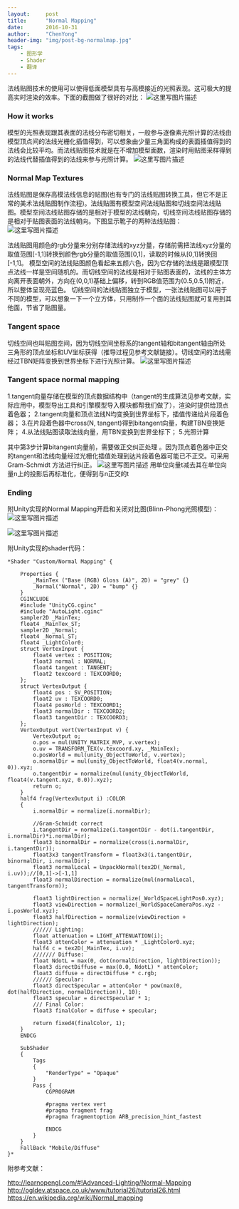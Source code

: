 ```yaml
---
layout:     post
title:      "Normal Mapping"
date:       2016-10-31
author:     "ChenYong"
header-img: "img/post-bg-normalmap.jpg"
tags:
    - 图形学
    - Shader
    - 翻译
---
```


法线贴图技术的使用可以使得低面模型具有与高模接近的光照表现。这可极大的提高实时渲染的效率。下面的截图做了很好的对比： 
![这里写图片描述](http://img.blog.csdn.net/20161031215521493)

### How it works
模型的光照表现跟其表面的法线分布密切相关，一般参与逐像素光照计算的法线由模型顶点间的法线光栅化插值得到，可以想象由少量三角面构成的表面插值得到的法线会比较平均。而法线贴图技术就是在不增加模型面数，渲染时用贴图采样得到的法线代替插值得到的法线来参与光照计算。 
![这里写图片描述](http://img.blog.csdn.net/20161031220238480)

### Normal Map Textures
法线贴图是保存高模法线信息的贴图(也有专门的法线贴图转换工具，但它不是正常的美术法线贴图制作流程)。法线贴图有模型空间法线贴图和切线空间法线贴图。模型空间法线贴图存储的是相对于模型的法线朝向，切线空间法线贴图存储的是相对于贴图表面的法线朝向。下图显示靴子的两种法线贴图： 
![这里写图片描述](http://img.blog.csdn.net/20161031220329621)

法线贴图用颜色的rgb分量来分别存储法线的xyz分量，存储前需把法线xyz分量的取值范围[-1,1]转换到颜色rgb分量的取值范围[0,1]，读取的时候从[0,1]转换回[-1,1]。
模型空间的法线贴图颜色看起来五颜六色，因为它存储的法线是跟模型顶点法线一样是空间随机的。而切线空间的法线是相对于贴图表面的，法线的主体方向离开表面朝外，方向在(0,0,1)基础上偏移，转到RGB值范围为(0.5,0.5,1)附近，所以整体呈现亮蓝色。
切线空间的法线贴图独立于模型，一张法线贴图可以用于不同的模型，可以想象一下一个立方体，只用制作一个面的法线贴图就可复用到其他面，节省了贴图量。

### Tangent space
切线空间也叫贴图空间，因为切线空间坐标系的tangent轴和bitangent轴由所处三角形的顶点坐标和UV坐标获得（推导过程见参考文献链接）。切线空间的法线需经过TBN矩阵变换到世界坐标下进行光照计算。
![这里写图片描述](http://img.blog.csdn.net/20161031220711248) 

### Tangent space normal mapping
1.tangent向量存储在模型的顶点数据结构中（tangent的生成算法见参考文献，实际应用中，模型导出工具和引擎模型导入模块都帮我们做了），渲染时提供给顶点着色器；
2.tangent向量和顶点法线N均变换到世界坐标下，插值传递给片段着色器；
3.在片段着色器中cross(N, tangent)得到bitangent向量，构建TBN变换矩阵；
4.从法线贴图读取法线向量，用TBN变换到世界坐标下；
5.光照计算

其中第3步计算bitangent向量前，需要做正交纠正处理 。因为顶点着色器中正交的tangent和法线向量经过光栅化插值处理到达片段着色器可能已不正交。可采用Gram-Schmidt 方法进行纠正。
![这里写图片描述](http://img.blog.csdn.net/20161031221047546) 
用单位向量t减去其在单位向量n上的投影后再标准化，便得到与n正交的t

### Ending
附Unity实现的Normal Mapping开启和关闭对比图(Blinn-Phong光照模型)：
![这里写图片描述](http://img.blog.csdn.net/20161031215341251)

![这里写图片描述](http://img.blog.csdn.net/20161031215314899)
 
附Unity实现的shader代码：

```
*Shader "Custom/Normal Mapping" {
	
	Properties {
		_MainTex ("Base (RGB) Gloss (A)", 2D) = "grey" {}
		_Normal("Normal", 2D) = "bump" {}
	}	
	CGINCLUDE
	#include "UnityCG.cginc"
	#include "AutoLight.cginc"
	sampler2D _MainTex;
	float4 _MainTex_ST;
	sampler2D _Normal;
	float4 _Normal_ST;
	float4 _LightColor0;
	struct VertexInput {
		float4 vertex : POSITION;
		float3 normal : NORMAL;
		float4 tangent : TANGENT;
		float2 texcoord : TEXCOORD0;
	};
	struct VertexOutput {
		float4 pos : SV_POSITION;
		float2 uv : TEXCOORD0;
		float4 posWorld : TEXCOORD1;
		float3 normalDir : TEXCOORD2;
		float3 tangentDir : TEXCOORD3;
	};
	VertexOutput vert(VertexInput v) {
		VertexOutput o;
		o.pos = mul(UNITY_MATRIX_MVP, v.vertex);
		o.uv = TRANSFORM_TEX(v.texcoord.xy, _MainTex);
		o.posWorld = mul(unity_ObjectToWorld, v.vertex);
		o.normalDir = mul(unity_ObjectToWorld, float4(v.normal, 0)).xyz;
		o.tangentDir = normalize(mul(unity_ObjectToWorld, float4(v.tangent.xyz, 0.0)).xyz);
		return o;
	}
	half4 frag(VertexOutput i) :COLOR
	{	
		i.normalDir = normalize(i.normalDir);
		
		//Gram-Schmidt correct
		i.tangentDir = normalize(i.tangentDir - dot(i.tangentDir, i.normalDir)*i.normalDir);		
		float3 binormalDir = normalize(cross(i.normalDir, i.tangentDir));		
		float3x3 tangentTransform = float3x3(i.tangentDir, binormalDir, i.normalDir);
		float3 normalLocal = UnpackNormal(tex2D(_Normal, i.uv));//[0,1]->[-1,1]
		float3 normalDirection = normalize(mul(normalLocal, tangentTransform));
		
		float3 lightDirection = normalize(_WorldSpaceLightPos0.xyz);
		float3 viewDirection = normalize(_WorldSpaceCameraPos.xyz - i.posWorld.xyz);
		float3 halfDirection = normalize(viewDirection + lightDirection);
		////// Lighting:
		float attenuation = LIGHT_ATTENUATION(i);
		float3 attenColor = attenuation * _LightColor0.xyz;
		half4 c = tex2D(_MainTex, i.uv);
		/////// Diffuse:
		float NdotL = max(0, dot(normalDirection, lightDirection));
		float3 directDiffuse = max(0.0, NdotL) * attenColor;
		float3 diffuse = directDiffuse * c.rgb;
		////// Specular:
		float3 directSpecular = attenColor * pow(max(0, dot(halfDirection, normalDirection)), 10);
		float3 specular = directSpecular * 1;
		/// Final Color:
		float3 finalColor = diffuse + specular;
			
		return fixed4(finalColor, 1);
	}
	ENDCG
	
	SubShader
	{
		Tags
		{
			"RenderType" = "Opaque"
		}
		Pass {				
			CGPROGRAM
		
			#pragma vertex vert
			#pragma fragment frag
			#pragma fragmentoption ARB_precision_hint_fastest 
		
			ENDCG
		}
	}
	FallBack "Mobile/Diffuse"
}*

```
附参考文献：

http://learnopengl.com/#!Advanced-Lighting/Normal-Mapping
http://ogldev.atspace.co.uk/www/tutorial26/tutorial26.html
https://en.wikipedia.org/wiki/Normal_mapping